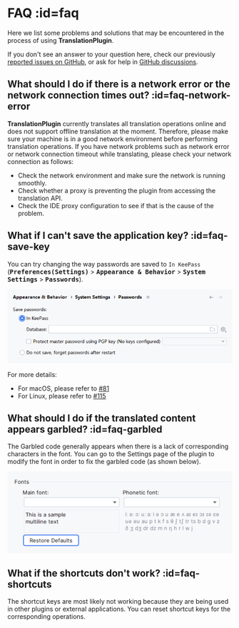 # FAQ :id=faq

Here we list some problems and solutions that may be encountered in the process of using **TranslationPlugin**.

If you don't see an answer to your question here, check our previously [reported issues on GitHub][gh:issues], or ask for help in [GitHub discussions][gh:discussions].

[gh:issues]: https://github.com/YiiGuxing/TranslationPlugin/issues
[gh:discussions]: https://github.com/YiiGuxing/TranslationPlugin/discussions


## What should I do if there is a network error or the network connection times out? :id=faq-network-error

**TranslationPlugin** currently translates all translation operations online and does not support offline translation at the moment. Therefore, please make sure your machine is in a good network environment before performing translation operations. If you have network problems such as network error or network connection timeout while translating, please check your network connection as follows:
- Check the network environment and make sure the network is running smoothly.
- Check whether a proxy is preventing the plugin from accessing the translation API.
- Check the IDE proxy configuration to see if that is the cause of the problem.

## What if I can't save the application key? :id=faq-save-key

You can try changing the way passwords are saved to `In KeePass` (<kbd>**Preferences(Settings)**</kbd> > <kbd>**Appearance & Behavior**</kbd> > <kbd>**System Settings**</kbd> > <kbd>**Passwords**</kbd>). 

![](../img/ide_passwords.png ':class=round')

For more details:
- For macOS, please refer to [#81](https://github.com/YiiGuxing/TranslationPlugin/issues/81)
- For Linux, please refer to [#115](https://github.com/YiiGuxing/TranslationPlugin/issues/115)

## What should I do if the translated content appears garbled? :id=faq-garbled

The Garbled code generally appears when there is a lack of corresponding characters in the font. You can go to the Settings page of the plugin to modify the font in order to fix the garbled code (as shown below).

![](img/settings_font.png ':class=round')

## What if the shortcuts don't work? :id=faq-shortcuts

The shortcut keys are most likely not working because they are being used in other plugins or external applications. You can reset shortcut keys for the corresponding operations.